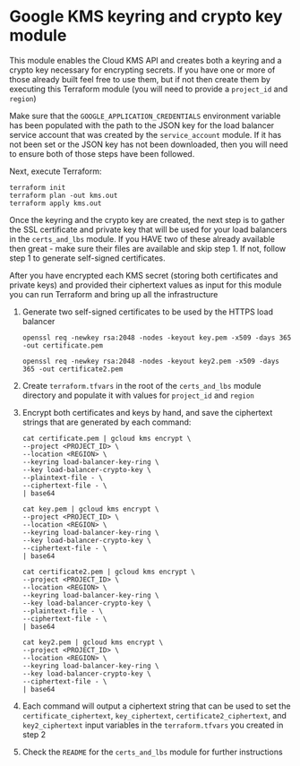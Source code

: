 # Google KMS keyring and crypto key module

This module enables the Cloud KMS API and creates both a keyring and a crypto
key necessary for encrypting secrets. If you have one or more of those
already built feel free to use them, but if not then create them by executing
this Terraform module (you will need to provide a `project_id` and `region`)

Make sure that the `GOOGLE_APPLICATION_CREDENTIALS` environment variable has
been populated with the path to the JSON key for the load balancer service
account that was created by the `service_account` module. If it has not been
set or the JSON key has not been downloaded, then you will need to ensure
both of those steps have been followed.

Next, execute Terraform:

    terraform init
    terraform plan -out kms.out
    terraform apply kms.out

Once the keyring and the crypto key are created, the next step is to gather
the SSL certificate and private key that will be used for your load balancers
in the `certs_and_lbs` module. If you HAVE two of these already available
then great - make sure their files are available and skip step 1. If not,
follow step 1 to generate self-signed certificates.

After you have encrypted each KMS secret (storing both certificates and private keys) and provided their ciphertext values as input for this module you can run Terraform and bring up all the infrastructure


1. Generate two self-signed certificates to be used by the HTTPS load balancer

    ```shell
    openssl req -newkey rsa:2048 -nodes -keyout key.pem -x509 -days 365 -out certificate.pem

    openssl req -newkey rsa:2048 -nodes -keyout key2.pem -x509 -days 365 -out certificate2.pem
    ```

2. Create `terraform.tfvars` in the root of the `certs_and_lbs` module directory and populate it with values for `project_id` and `region`
3. Encrypt both certificates and keys by hand, and save the ciphertext strings that are generated by each command:

    ```shell
    cat certificate.pem | gcloud kms encrypt \
    --project <PROJECT_ID> \
    --location <REGION> \
    --keyring load-balancer-key-ring \
    --key load-balancer-crypto-key \
    --plaintext-file - \
    --ciphertext-file - \
    | base64

    cat key.pem | gcloud kms encrypt \
    --project <PROJECT_ID> \
    --location <REGION> \
    --keyring load-balancer-key-ring \
    --key load-balancer-crypto-key \
    --ciphertext-file - \
    | base64

    cat certificate2.pem | gcloud kms encrypt \
    --project <PROJECT_ID> \
    --location <REGION> \
    --keyring load-balancer-key-ring \
    --key load-balancer-crypto-key \
    --plaintext-file - \
    --ciphertext-file - \
    | base64

    cat key2.pem | gcloud kms encrypt \
    --project <PROJECT_ID> \
    --location <REGION> \
    --keyring load-balancer-key-ring \
    --key load-balancer-crypto-key \
    --ciphertext-file - \
    | base64
    ```

4. Each command will output a ciphertext string that can be used to set the `certificate_ciphertext`, `key_ciphertext`, `certificate2_ciphertext`, and `key2_ciphertext` input variables in the `terraform.tfvars` you created in step 2
5. Check the `README` for the `certs_and_lbs` module for further instructions

